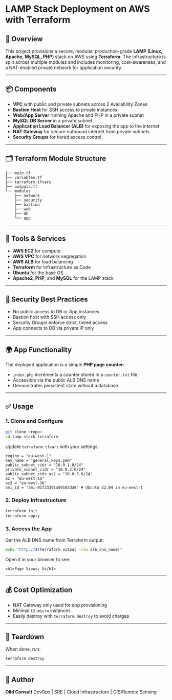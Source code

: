 # LAMP Stack Deployment on AWS with Terraform

## 🚀 Overview

This project provisions a secure, modular, production-grade **LAMP (Linux, Apache, MySQL, PHP)** stack on AWS using **Terraform**. The infrastructure is split across multiple modules and includes monitoring, cost-awareness, and a NAT-enabled private network for application security.

---

## 📦 Components

* **VPC** with public and private subnets across 2 Availability Zones
* **Bastion Host** for SSH access to private instances
* **Web/App Server** running Apache and PHP in a private subnet
* **MySQL DB Server** in a private subnet
* **Application Load Balancer (ALB)** for exposing the app to the internet
* **NAT Gateway** for secure outbound internet from private subnets
* **Security Groups** for tiered access control

---

## 🗂️ Terraform Module Structure

```
├── main.tf
├── variables.tf
├── terraform.tfvars
├── outputs.tf
└── modules
    ├── network
    ├── security
    ├── bastion
    ├── web
    ├── db
    └── app
```

---

## 🧰 Tools & Services

* **AWS EC2** for compute
* **AWS VPC** for network segregation
* **AWS ALB** for load balancing
* **Terraform** for Infrastructure as Code
* **Ubuntu** for the base OS
* **Apache2**, **PHP**, and **MySQL** for the LAMP stack

---

## 🔐 Security Best Practices

* No public access to DB or App instances
* Bastion host with SSH access only
* Security Groups enforce strict, tiered access
* App connects to DB via private IP only

---

## 🌍 App Functionality

The deployed application is a simple **PHP page counter**:

* `index.php` increments a counter stored in a `counter.txt` file
* Accessible via the public ALB DNS name
* Demonstrates persistent state without a database

---

## ✅ Usage

### 1. Clone and Configure

```bash
git clone <repo>
cd lamp-stack-terraform
```

Update `terraform.tfvars` with your settings:

```hcl
region = "eu-west-1"
key_name = "general_keys.pem"
public_subnet_cidr = "10.0.1.0/24"
private_subnet_cidr = "10.0.2.0/24"
public_subnet_cidr_az2 = "10.0.3.0/24"
az = "eu-west-1a"
az2 = "eu-west-1b"
ami_id = "ami-01f23391a59163da9" # Ubuntu 22.04 in eu-west-1
```

### 2. Deploy Infrastructure

```bash
terraform init
terraform apply
```

### 3. Access the App

Get the ALB DNS name from Terraform output:

```bash
echo "http://$(terraform output -raw alb_dns_name)"
```

Open it in your browser to see:

```
<h1>Page Views: X</h1>
```

---

## 💰 Cost Optimization

* NAT Gateway only used for app provisioning
* Minimal `t2.micro` instances
* Easily destroy with `terraform destroy` to avoid charges

---

## 🧹 Teardown

When done, run:

```bash
terraform destroy
```

---

## 👤 Author

**Olid Consult**
DevOps | SRE | Cloud Infrastructure | GIS/Remote Sensing
